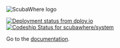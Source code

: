 ![ScubaWhere logo](http://scubawhere.com/docs/ScubaWhere_Logo.svg)

[![Deployment status from dploy.io](https://scubawhere.dploy.io/badge/02267417948688/5149.png)](http://dploy.io)
[ ![Codeship Status for scubawhere/system](https://codeship.com/projects/e557a4f0-4b34-0132-4779-0679eeaa8611/status)](https://codeship.com/projects/46678)

Go to the [documentation](http://scubawhere.com/docs).
